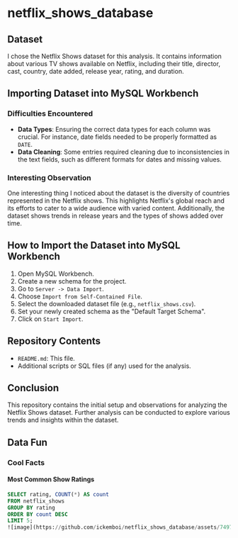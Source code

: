 # netflix_shows_database

## Dataset
I chose the Netflix Shows dataset for this analysis. It contains information about various TV shows available on Netflix, including their title, director, cast, country, date added, release year, rating, and duration.

## Importing Dataset into MySQL Workbench
### Difficulties Encountered
- **Data Types**: Ensuring the correct data types for each column was crucial. For instance, date fields needed to be properly formatted as `DATE`.
- **Data Cleaning**: Some entries required cleaning due to inconsistencies in the text fields, such as different formats for dates and missing values.

### Interesting Observation
One interesting thing I noticed about the dataset is the diversity of countries represented in the Netflix shows. This highlights Netflix's global reach and its efforts to cater to a wide audience with varied content. Additionally, the dataset shows trends in release years and the types of shows added over time.

## How to Import the Dataset into MySQL Workbench
1. Open MySQL Workbench.
2. Create a new schema for the project.
3. Go to `Server -> Data Import`.
4. Choose `Import from Self-Contained File`.
5. Select the downloaded dataset file (e.g., `netflix_shows.csv`).
6. Set your newly created schema as the "Default Target Schema".
7. Click on `Start Import`.

## Repository Contents
- `README.md`: This file.
- Additional scripts or SQL files (if any) used for the analysis.

## Conclusion
This repository contains the initial setup and observations for analyzing the Netflix Shows dataset. Further analysis can be conducted to explore various trends and insights within the dataset.

## Data Fun

### Cool Facts

#### Most Common Show Ratings
```sql
SELECT rating, COUNT(*) AS count
FROM netflix_shows
GROUP BY rating
ORDER BY count DESC
LIMIT 5;
![image](https://github.com/ickemboi/netflix_shows_database/assets/74975725/af1b99c9-3a0c-4728-b33e-41982d9fc894)
